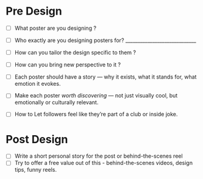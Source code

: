 # Pre Design
- [ ] What poster are you designing ? 
- [ ] Who exactly are you designing posters for? _____________________________
- [ ] How can you tailor the design specific to them ?
- [ ] How can you bring new perspective to it ?
- [ ] Each poster should have a story — why it exists, what it stands for, what emotion it evokes.
- [ ] Make each poster *worth discovering* — not just visually cool, but emotionally or culturally relevant.
- [ ] How to Let followers feel like they’re part of a club or inside joke.





# Post Design
- [ ] Write a short personal story for the post or behind-the-scenes reel
- [ ] Try to offer a free value out of this - behind-the-scenes videos, design tips, funny reels.
